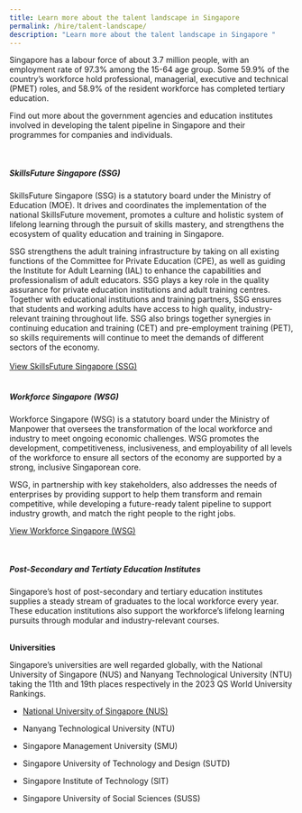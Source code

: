 ```yaml
---
title: Learn more about the talent landscape in Singapore
permalink: /hire/talent-landscape/
description: "Learn more about the talent landscape in Singapore "
---
```

Singapore has a labour force of about 3.7 million people, with an employment rate of 97.3% among the 15-64 age group. Some 59.9% of the country’s workforce hold professional, managerial, executive and technical (PMET) roles, and 58.9% of the resident workforce has completed tertiary education. 

Find out more about the government agencies and education institutes involved in developing the talent pipeline in Singapore and their programmes for companies and individuals.<br>

<br>

<h5>SkillsFuture Singapore (SSG)</h5>

SkillsFuture Singapore (SSG) is a statutory board under the Ministry of Education (MOE). It drives and coordinates the implementation of the national SkillsFuture movement, promotes a culture and holistic system of lifelong learning through the pursuit of skills mastery, and strengthens the ecosystem of quality education and training in Singapore. 

SSG strengthens the adult training infrastructure by taking on all existing functions of the Committee for Private Education (CPE), as well as guiding the Institute for Adult Learning (IAL) to enhance the capabilities and professionalism of adult educators. SSG plays a key role in the quality assurance for private education institutions and adult training centres. Together with educational institutions and training partners, SSG ensures that students and working adults have access to high quality, industry-relevant training throughout life. SSG also brings together synergies in continuing education and training (CET) and pre-employment training (PET), so skills requirements will continue to meet the demands of different sectors of the economy.<br>
<br>
[View SkillsFuture Singapore (SSG)](https://www.ssg-wsg.gov.sg/)<br>
<br>

<h5>Workforce Singapore (WSG)</h5>

Workforce Singapore (WSG) is a statutory board under the Ministry of Manpower that oversees the transformation of the local workforce and industry to meet ongoing economic challenges. WSG promotes the development, competitiveness, inclusiveness, and employability of all levels of the workforce to ensure all sectors of the economy are supported by a strong, inclusive Singaporean core. 

WSG, in partnership with key stakeholders, also addresses the needs of enterprises by providing support to help them transform and remain competitive, while developing a future-ready talent pipeline to support industry growth, and match the right people to the right jobs.<br>

[View Workforce Singapore (WSG)](https://www.ssg-wsg.gov.sg/)<br>

<br>

<h5>Post-Secondary and Tertiaty Education Institutes</h5>

Singapore’s host of post-secondary and tertiary education institutes supplies a steady stream of graduates to the local workforce every year. These education institutions also support the workforce’s lifelong learning pursuits through modular and industry-relevant courses. <br>
<br>

<b>Universities</b>

Singapore’s universities are well regarded globally, with the National University of Singapore (NUS) and Nanyang Technological University (NTU) taking the 11th and 19th places respectively in the 2023 QS World University Rankings.

*   [National University of Singapore (NUS)](https://nus.edu.sg/)
    
*   Nanyang Technological University (NTU) 
    
*   Singapore Management University (SMU) 
    
*   Singapore University of Technology and Design (SUTD) 

*   Singapore Institute of Technology (SIT)
    
*   Singapore University of Social Sciences (SUSS)
